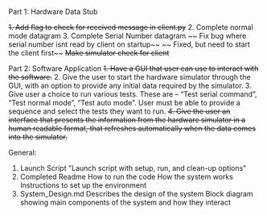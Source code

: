 Part 1: Hardware Data Stub

~~1. Add flag to check for received message in client.py~~
2. Complete normal mode datagram
3. Complete Serial Number datagram
   ~~ Fix bug where serial number isnt read by client on startup~~
       ~~ Fixed, but need to start the client first~~
        ~~Make simulator check for client~~


Part 2: Software Application
~~1. Have a GUI that user can use to interact with the software.~~
2. Give the user to start the hardware simulator through the GUI, with an option to provide any
initial data required by the simulator.
3. Give user a choice to run various tests. These are – “Test serial command”, “Test normal mode”,
“Test auto mode”. User must be able to provide a sequence and select the tests they want to
run.
~~4. Give the user an interface that presents the information from the hardware simulator in a~~
~~human readable format, that refreshes automatically when the data comes into the simulator.~~

General:
1. Launch Script
    "Launch script with setup, run, and clean-up options"
2. Completed Readme
    How to run the code
    How the system works
    Instructions to set up the environment
3. System_Design.md
    Describes the design of the system
    Block diagram showing main components of the system and how they interact